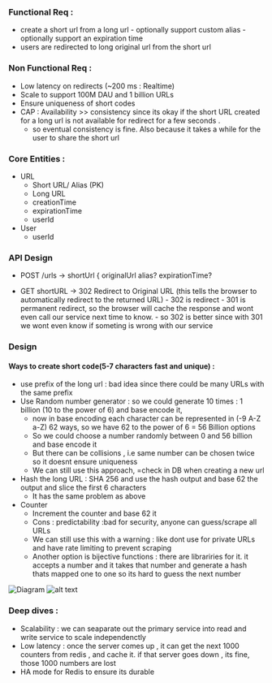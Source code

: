 ### Functional Req : 
- create a short url from a long url
      - optionally support custom alias
      - optionally support an expiration time
- users are redirected to long original url from the short url


### Non Functional Req : 
- Low latency on redirects (~200 ms : Realtime)
- Scale to support 100M DAU and 1 billion URLs
- Ensure uniqueness of short codes
- CAP : Availability >> consistency since its okay if the short URL created for a long url is not available for redirect for a few seconds .
    - so eventual consistency is fine. Also because it takes a while for the user to share the short url

### Core Entities : 
- URL
   - Short URL/ Alias (PK)
   - Long URL
   - creationTime
   - expirationTime
   - userId
- User
  - userId


### API Design
- POST /urls -> shortUrl
{
originalUrl
alias?
expirationTime?

- GET shortURL -> 302 Redirect to Original URL (this tells the browser to automatically redirect to the returned URL)
      - 302 is redirect
      - 301 is permanent redirect, so the browser will cache the response and wont even call our service next time to know.
      - so 302 is better since with 301 we wont even know if someting is wrong with our service



### Design

#### Ways to create short code(5-7 characters fast and unique) :
- use prefix of the long url : bad idea since there could be many URLs with the same prefix
- Use Random number generator : so we could generate 10 times : 1 billion (10 to the power of 6) and base encode it,
  - now in base encoding each character can be represented in (-9 A-Z a-Z) 62 ways, so we have 62 to the power of 6 = 56 Billion options
  - So we could choose a number randomly between 0 and 56 billion and base encode it
  - But there can be collisions , i.e same number can be chosen twice so it doesnt ensure uniqueness
  - We can still use this approach, =check in DB when creating a new url
- Hash the long URL : SHA 256 and use the hash output and base 62 the output and slice the first 6 characters
  - It has the same problem as above
- Counter
  - Increment the counter and base 62 it
  - Cons : predictability :bad for security, anyone can guess/scrape all URLs
  - We can still use this with a warning : like dont use for private URLs and have rate limiting to prevent scraping
  - Another option is bijective functions : there are librariries for it. it accepts a number and it takes that number and generate a hash thats mapped one to one so its hard to guess the next number
    

![Diagram](![](https://drive.google.com/uc?export=view&id=1mhUlSvz9cwm9VNofD7aZate7G-7VekMg))
![alt text](./images/my-image.png)

### Deep dives : 

- Scalability : we can seaparate out the primary service into read and write service to scale independenctly
- Low latency : once the server comes up , it can get the next 1000 counters from redis , and cache it. if that server goes down , its fine, those 1000 numbers are lost
- HA mode for Redis to ensure its durable
  
  
